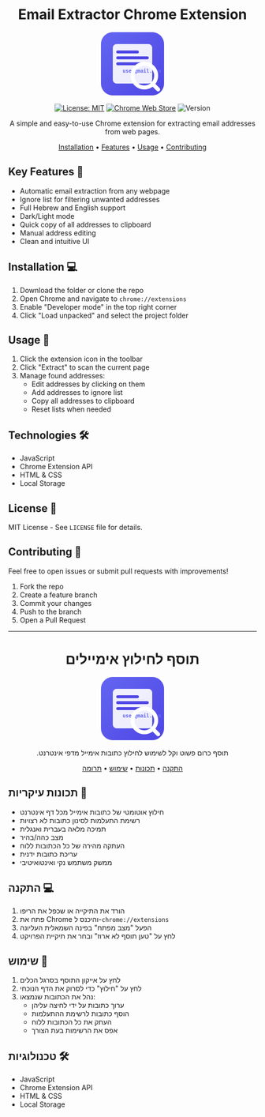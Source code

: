 <div align="center">

# Email Extractor Chrome Extension

<img src="icons/icon128.png" alt="Email Extractor Logo" width="128"/>

[![License: MIT](https://img.shields.io/badge/License-MIT-yellow.svg)](https://opensource.org/licenses/MIT)
[![Chrome Web Store](https://img.shields.io/badge/Chrome-Extension-blue.svg)](chrome://extensions)
![Version](https://img.shields.io/badge/version-1.0.0-green.svg)

A simple and easy-to-use Chrome extension for extracting email addresses from web pages.

[Installation](#installation) • [Features](#key-features) • [Usage](#usage) • [Contributing](#contributing)

</div>

## Key Features 🚀

- Automatic email extraction from any webpage
- Ignore list for filtering unwanted addresses
- Full Hebrew and English support
- Dark/Light mode
- Quick copy of all addresses to clipboard
- Manual address editing
- Clean and intuitive UI

## Installation 💻

1. Download the folder or clone the repo
2. Open Chrome and navigate to `chrome://extensions`
3. Enable "Developer mode" in the top right corner
4. Click "Load unpacked" and select the project folder

## Usage 📝

1. Click the extension icon in the toolbar
2. Click "Extract" to scan the current page
3. Manage found addresses:
   - Edit addresses by clicking on them
   - Add addresses to ignore list
   - Copy all addresses to clipboard
   - Reset lists when needed

## Technologies 🛠

- JavaScript
- Chrome Extension API
- HTML & CSS
- Local Storage

## License 📄

MIT License - See `LICENSE` file for details.

## Contributing 🤝

Feel free to open issues or submit pull requests with improvements!

1. Fork the repo
2. Create a feature branch
3. Commit your changes
4. Push to the branch
5. Open a Pull Request

---

<div align="center" dir="rtl">

# תוסף לחילוץ אימיילים

<img src="icons/icon128.png" alt="Email Extractor Logo" width="128"/>

תוסף כרום פשוט וקל לשימוש לחילוץ כתובות אימייל מדפי אינטרנט.

[התקנה](#התקנה) • [תכונות](#תכונות-עיקריות) • [שימוש](#שימוש) • [תרומה](#תרומה)

</div>

## תכונות עיקריות 🚀

- חילוץ אוטומטי של כתובות אימייל מכל דף אינטרנט
- רשימת התעלמות לסינון כתובות לא רצויות
- תמיכה מלאה בעברית ואנגלית
- מצב כהה/בהיר
- העתקה מהירה של כל הכתובות ללוח
- עריכת כתובות ידנית
- ממשק משתמש נקי ואינטואיטיבי

## התקנה 💻

1. הורד את התיקייה או שכפל את הריפו
2. פתח את Chrome והיכנס ל-`chrome://extensions`
3. הפעל "מצב מפתח" בפינה השמאלית העליונה
4. לחץ על "טען תוסף לא ארוז" ובחר את תיקיית הפרויקט

## שימוש 📝

1. לחץ על אייקון התוסף בסרגל הכלים
2. לחץ על "חילוץ" כדי לסרוק את הדף הנוכחי
3. נהל את הכתובות שנמצאו:
   - ערוך כתובות על ידי לחיצה עליהן
   - הוסף כתובות לרשימת ההתעלמות
   - העתק את כל הכתובות ללוח
   - אפס את הרשימות בעת הצורך

## טכנולוגיות 🛠

- JavaScript
- Chrome Extension API
- HTML & CSS
- Local Storage
